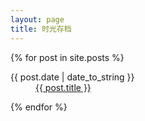 ```yaml
---
layout: page
title: 时光存档
---
```


{% for post in site.posts %}
  <dl class="archive-list">
	<dt>{{ post.date | date_to_string }}</dt>
	<dd><a href="{{ site.baseurl  }}{{ post.url }}">{{ post.title }}</a></dd>
  </dl>
{% endfor %}
